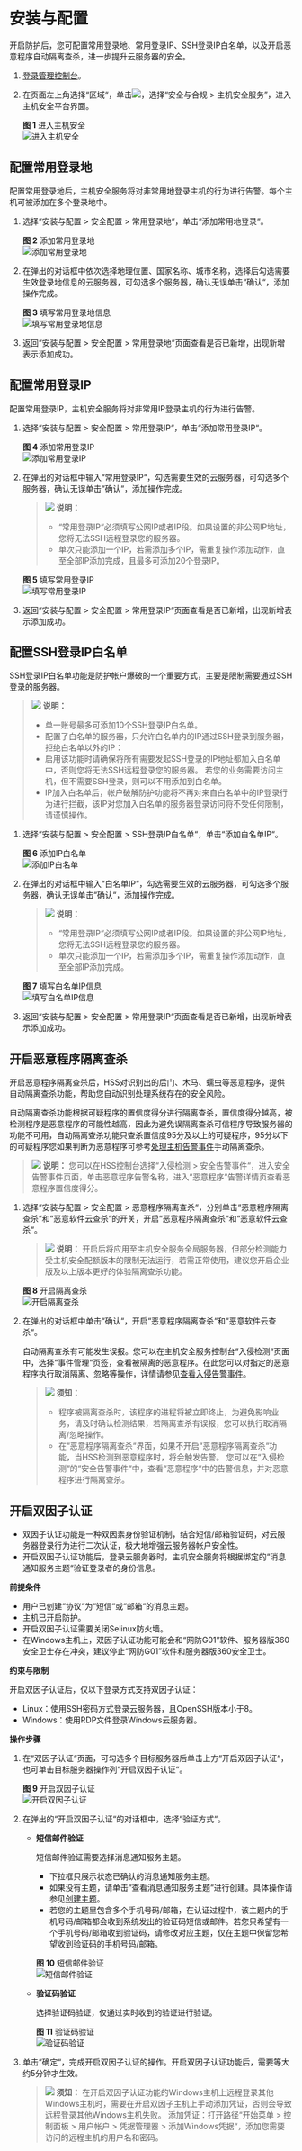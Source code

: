 # 安装与配置<a name="hss_01_0051"></a>

开启防护后，您可配置常用登录地、常用登录IP、SSH登录IP白名单，以及开启恶意程序自动隔离查杀，进一步提升云服务器的安全。

1.  [登录管理控制台](https://console.huaweicloud.com/?locale=zh-cn)。
2.  在页面左上角选择“区域“，单击![](figures/zh-cn_image_0000001517317834.png)，选择“安全与合规 \> 主机安全服务”，进入主机安全平台界面。

    **图 1**  进入主机安全<a name="hss_01_0234_fig1855613765114"></a>  
    ![](figures/进入主机安全.png "进入主机安全")

## 配置常用登录地<a name="section1448034163012"></a>

配置常用登录地后，主机安全服务将对非常用地登录主机的行为进行告警。每个主机可被添加在多个登录地中。

1.  选择“安装与配置  \>  安全配置  \>  常用登录地“，单击“添加常用地登录“。

    **图 2**  添加常用登录地<a name="fig256363543417"></a>  
    ![](figures/添加常用登录地.png "添加常用登录地")

2.  在弹出的对话框中依次选择地理位置、国家名称、城市名称，选择后勾选需要生效登录地信息的云服务器，可勾选多个服务器，确认无误单击“确认“，添加操作完成。

    **图 3**  填写常用登录地信息<a name="fig105511181349"></a>  
    ![](figures/填写常用登录地信息.png "填写常用登录地信息")

3.  返回“安装与配置  \>  安全配置  \>  常用登录地“页面查看是否已新增，出现新增表示添加成功。

## 配置常用登录IP<a name="section10435391307"></a>

配置常用登录IP，主机安全服务将对非常用IP登录主机的行为进行告警。

1.  选择“安装与配置  \>  安全配置  \>  常用登录IP“，单击“添加常用登录IP“。

    **图 4**  添加常用登录IP<a name="fig4570731102719"></a>  
    ![](figures/添加常用登录IP.png "添加常用登录IP")

1.  在弹出的对话框中输入“常用登录IP“，勾选需要生效的云服务器，可勾选多个服务器，确认无误单击“确认“，添加操作完成。

    >![](public_sys-resources/icon-note.gif) **说明：** 
    >-   “常用登录IP“必须填写公网IP或者IP段。如果设置的非公网IP地址，您将无法SSH远程登录您的服务器。
    >-   单次只能添加一个IP，若需添加多个IP，需重复操作添加动作，直至全部IP添加完成，且最多可添加20个登录IP。

    **图 5**  填写常用登录IP<a name="fig14936552216"></a>  
    ![](figures/填写常用登录IP.png "填写常用登录IP")

2.  返回“安装与配置  \>  安全配置  \>  常用登录IP“页面查看是否已新增，出现新增表示添加成功。

## 配置SSH登录IP白名单<a name="section525414343012"></a>

SSH登录IP白名单功能是防护帐户爆破的一个重要方式，主要是限制需要通过SSH登录的服务器。

>![](public_sys-resources/icon-note.gif) **说明：** 
>-   单一账号最多可添加10个SSH登录IP白名单。
>-   配置了白名单的服务器，只允许白名单内的IP通过SSH登录到服务器，拒绝白名单以外的IP：
>    -   启用该功能时请确保将所有需要发起SSH登录的IP地址都加入白名单中，否则您将无法SSH远程登录您的服务器。
>        若您的业务需要访问主机，但不需要SSH登录，则可以不用添加到白名单。
>    -   IP加入白名单后，帐户破解防护功能将不再对来自白名单中的IP登录行为进行拦截，该IP对您加入白名单的服务器登录访问将不受任何限制，请谨慎操作。

1.  选择“安装与配置  \>  安全配置  \>  SSH登录IP白名单“，单击“添加白名单IP“。

    **图 6**  添加IP白名单<a name="fig1533293614104"></a>  
    ![](figures/添加IP白名单.png "添加IP白名单")

1.  在弹出的对话框中输入“白名单IP“，勾选需要生效的云服务器，可勾选多个服务器，确认无误单击“确认“，添加操作完成。

    >![](public_sys-resources/icon-note.gif) **说明：** 
    >-   “常用登录IP“必须填写公网IP或者IP段。如果设置的非公网IP地址，您将无法SSH远程登录您的服务器。
    >-   单次只能添加一个IP，若需添加多个IP，需重复操作添加动作，直至全部IP添加完成。

    **图 7**  填写白名单IP信息<a name="fig93331436191019"></a>  
    ![](figures/填写白名单IP信息.png "填写白名单IP信息")

2.  返回“安装与配置  \>  安全配置  \>  常用登录IP“页面查看是否已新增，出现新增表示添加成功。

## 开启恶意程序隔离查杀<a name="section33461055133017"></a>

开启恶意程序隔离查杀后，HSS对识别出的后门、木马、蠕虫等恶意程序，提供自动隔离查杀功能，帮助您自动识别处理系统存在的安全风险。

自动隔离查杀功能根据可疑程序的置信度得分进行隔离查杀，置信度得分越高，被检测程序是恶意程序的可能性越高，因此为避免误隔离查杀可信程序导致服务器的功能不可用，自动隔离查杀功能只查杀置信度95分及以上的可疑程序，95分以下的可疑程序您如果判断为恶意程序可参考[处理主机告警事件](处理主机告警事件.md)手动隔离查杀。

>![](public_sys-resources/icon-note.gif) **说明：** 
>您可以在HSS控制台选择“入侵检测  \>   安全告警事件“，进入安全告警事件页面，单击恶意程序告警名称，进入“恶意程序“告警详情页查看恶意程序置信度得分。

1.  选择“安装与配置  \>  安全配置  \>  恶意程序隔离查杀“，分别单击“恶意程序隔离查杀“和“恶意软件云查杀“的开关，开启“恶意程序隔离查杀“和“恶意软件云查杀“。

    >![](public_sys-resources/icon-note.gif) **说明：** 
    >开启后将应用至主机安全服务全局服务器，但部分检测能力受主机安全配额版本的限制无法运行，若需正常使用，建议您开启企业版及以上版本更好的体验隔离查杀功能。

    **图 8**  开启隔离查杀<a name="fig4463142911425"></a>  
    ![](figures/开启隔离查杀.png "开启隔离查杀")

1.  在弹出的对话框中单击“确认“，开启“恶意程序隔离查杀“和“恶意软件云查杀“。

    自动隔离查杀有可能发生误报。您可以在主机安全服务控制台“入侵检测“页面中，选择“事件管理“页签，查看被隔离的恶意程序。在此您可以对指定的恶意程序执行取消隔离、忽略等操作，详情请参见[查看入侵告警事件](查看入侵告警事件.md)。

    >![](public_sys-resources/icon-notice.gif) **须知：** 
    >-   程序被隔离查杀时，该程序的进程将被立即终止，为避免影响业务，请及时确认检测结果，若隔离查杀有误报，您可以执行取消隔离/忽略操作。
    >-   在“恶意程序隔离查杀“界面，如果不开启“恶意程序隔离查杀“功能，当HSS检测到恶意程序时，将会触发告警。
    >    您可以在“入侵检测“的“安全告警事件“中，查看“恶意程序“中的告警信息，并对恶意程序进行隔离查杀。

## 开启双因子认证<a name="section172571068317"></a>

-   双因子认证功能是一种双因素身份验证机制，结合短信/邮箱验证码，对云服务器登录行为进行二次认证，极大地增强云服务器帐户安全性。
-   开启双因子认证功能后，登录云服务器时，主机安全服务将根据绑定的“消息通知服务主题“验证登录者的身份信息。

**前提条件**

-   用户已创建“协议“为“短信“或“邮箱“的消息主题。
-   主机已开启防护。
-   开启双因子认证需要关闭Selinux防火墙。
-   在Windows主机上，双因子认证功能可能会和“网防G01”软件、服务器版360安全卫士存在冲突，建议停止“网防G01”软件和服务器版360安全卫士。

**约束与限制**

开启双因子认证后，仅以下登录方式支持双因子认证：

-   Linux：使用SSH密码方式登录云服务器，且OpenSSH版本小于8。
-   Windows：使用RDP文件登录Windows云服务器。

**操作步骤**

1.  在“双因子认证“页面，可勾选多个目标服务器后单击上方“开启双因子认证“，也可单击目标服务器操作列“开启双因子认证“。

    **图 9**  开启双因子认证<a name="fig81155616717"></a>  
    ![](figures/开启双因子认证.png "开启双因子认证")

2.  在弹出的“开启双因子认证“的对话框中，选择“验证方式“。
    -   **短信邮件验证**

        短信邮件验证需要选择消息通知服务主题。

        -   下拉框只展示状态已确认的消息通知服务主题。
        -   如果没有主题，请单击“查看消息通知服务主题“进行创建。具体操作请参见[创建主题](https://support.huaweicloud.com/usermanual-smn/zh-cn_topic_0043961401.html)。
        -   若您的主题里包含多个手机号码/邮箱，在认证过程中，该主题内的手机号码/邮箱都会收到系统发出的验证码短信或邮件。若您只希望有一个手机号码/邮箱收到验证码，请修改对应主题，仅在主题中保留您希望收到验证码的手机号码/邮箱。

        **图 10**  短信邮件验证<a name="fig1017511083114"></a>  
        ![](figures/短信邮件验证.png "短信邮件验证")

    -   **验证码验证**

        选择验证码验证，仅通过实时收到的验证进行验证。

        **图 11**  验证码验证<a name="fig36704481491"></a>  
        ![](figures/验证码验证.png "验证码验证")

3.  单击“确定“，完成开启双因子认证的操作。开启双因子认证功能后，需要等大约5分钟才生效。

    >![](public_sys-resources/icon-notice.gif) **须知：** 
    >在开启双因子认证功能的Windows主机上远程登录其他Windows主机时，需要在开启双因子主机上手动添加凭证，否则会导致远程登录其他Windows主机失败。
    >添加凭证：打开路径“开始菜单  \>  控制面板  \>  用户帐户  \>  凭据管理器  \>  添加Windows凭据“，添加您需要访问的远程主机的用户名和密码。

